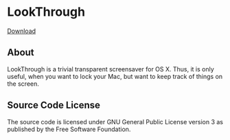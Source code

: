 # LookThrough

[Download][]

## About
LookThrough is a trivial transparent screensaver for OS X. Thus, it is only useful, when you want to lock your Mac, but want to keep track of things on the screen.

## Source Code License
The source code is licensed under GNU General Public License version 3 as published by the Free Software Foundation.

[Download]: https://github.com/qvacua/lookthrough/wiki
